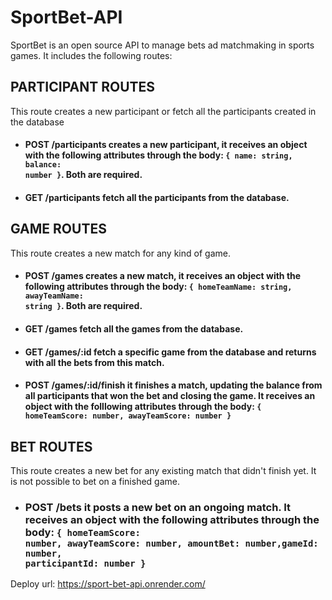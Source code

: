 # SportBet-API
SportBet is an open source API to manage bets ad matchmaking in sports games. It includes the following routes:

## PARTICIPANT ROUTES
This route creates a new participant or fetch all the participants created in the database

* #### POST /participants creates a new participant, it receives an object with the following attributes through the body: <code>{ name: string, balance: number }</code>. Both are required.
* #### GET /participants fetch all the participants from the database.

## GAME ROUTES
This route creates a new match for any kind of game.
* #### POST /games creates a new match, it receives an object with the following attributes through the body: <code>{ homeTeamName: string, awayTeamName: string }</code>. Both are required.
* #### GET /games fetch all the games from the database.
* #### GET /games/:id fetch a specific game from the database and returns with all the bets from this match.
* #### POST /games/:id/finish it finishes a match, updating the balance from all participants that won the bet and closing the game. It receives an object with the folllowing attributes through the body: <code>{ homeTeamScore: number, awayTeamScore: number }</code>

## BET ROUTES 
This route creates a new bet for any existing match that didn't finish yet. It is not possible to bet on a finished game. 
* ### POST /bets it posts a new bet on an ongoing match. It receives an object with the following attributes through the body: <code>{ homeTeamScore: number, awayTeamScore: number, amountBet: number,gameId: number, participantId: number }</code>


Deploy url: https://sport-bet-api.onrender.com/
